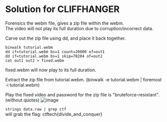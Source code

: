 # Solution for CLIFFHANGER

Forensics the webm file, gives a zip file within the webm.\
The video will not play its full duration due to corruption/incorrect data.

Carve out the zip file using dd, and place it back together.

`binwalk tutorial.webm`\
`dd if=tutorial.webm bs=1 count=20000 of=out1`\
`dd if=tutorial.webm bs=1 skip=70204 of=out2`\
`cat out1 out2 > fixed.webm`

fixed.webm will now play to its full duration.

Extract the zip file from tutorial.webm. (binwalk -e tutorial.webm | foremost -i tutorial.webm)

Play the fixed video and password for the zip file is "bruteforce-resistant". (without quotes)
![image](https://github.com/Anemone42/CyberAustralia/assets/47408478/d50c54d2-1b0d-45f0-a585-2633ea5f798c)

`strings data.raw | grep ctf`\
will grab the flag:
ctftech{divide_and_conquer}
